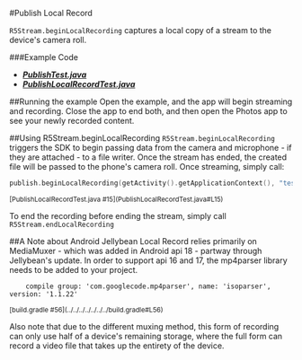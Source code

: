 #Publish Local Record

`R5Stream.beginLocalRecording` captures a local copy of a stream to the device's camera roll.

###Example Code
- ***[PublishTest.java](../PublishTest/PublishTest.java)***
- ***[PublishLocalRecordTest.java](PublishLocalRecordTest.java)***

##Running the example
Open the example, and the app will begin streaming and recording. Close the app to end both, and then open the Photos app to see your newly recorded content.

##Using R5Stream.beginLocalRecording
`R5Stream.beginLocalRecording` triggers the SDK to begin passing data from the camera and microphone - if they are attached - to a file writer. Once the stream has ended, the created file will be passed to the phone's camera roll. Once streaming, simply call:

```Swift
publish.beginLocalRecording(getActivity().getApplicationContext(), "testRecord");
```
<sub>
[PublishLocalRecordTest.java #15](PublishLocalRecordTest.java#L15)
</sub>

To end the recording before ending the stream, simply call `R5Stream.endLocalRecording`

##A Note about Android Jellybean
Local Record relies primarily on MediaMuxer - which was added in Android api 18 - partway through Jellybean's update. In order to support api 16 and 17, the mp4parser library needs to be added to your project.

```
    compile group: 'com.googlecode.mp4parser', name: 'isoparser', version: '1.1.22'
```
<sub>
[build.gradle #56](../../../../../../../build.gradle#L56)
</sub>

Also note that due to the different muxing method, this form of recording can only use half of a device's remaining storage, where the full form can record a video file that takes up the entirety of the device. 
